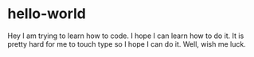 # hello-world

Hey I am trying to learn how to code. I hope I can learn how to do it. It is pretty hard for me to touch type so I hope I can do it. Well, wish me luck. 
